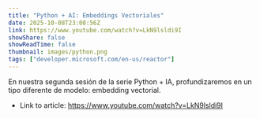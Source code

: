 ```yaml
---
title: "Python + AI: Embeddings Vectoriales"
date: 2025-10-08T23:08:56Z
link: https://www.youtube.com/watch?v=LkN9lsldi9I
showShare: false
showReadTime: false
thumbnail: images/python.png
tags: ["developer.microsoft.com/en-us/reactor"]
---
```

En nuestra segunda sesión de la serie Python + IA, profundizaremos en un tipo diferente de modelo: embedding vectorial.

- Link to article: https://www.youtube.com/watch?v=LkN9lsldi9I
